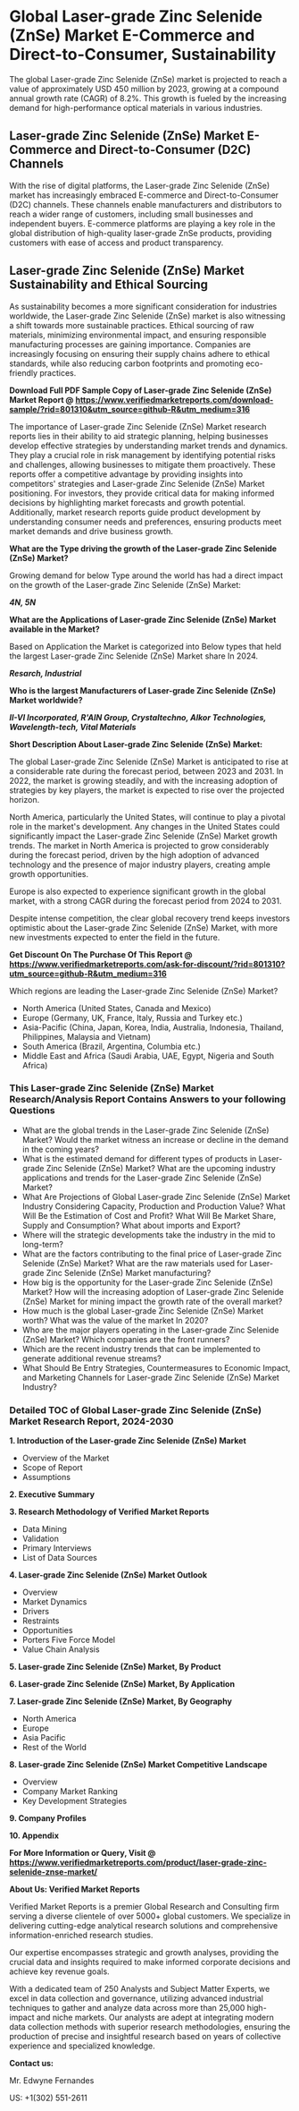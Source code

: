 <h1>Global Laser-grade Zinc Selenide (ZnSe) Market E-Commerce and Direct-to-Consumer, Sustainability</h1><p class=""><p>The global Laser-grade Zinc Selenide (ZnSe) market is projected to reach a value of approximately USD 450 million by 2023, growing at a compound annual growth rate (CAGR) of 8.2%. This growth is fueled by the increasing demand for high-performance optical materials in various industries.</p><h2>Laser-grade Zinc Selenide (ZnSe) Market E-Commerce and Direct-to-Consumer (D2C) Channels</h2><p>With the rise of digital platforms, the Laser-grade Zinc Selenide (ZnSe) market has increasingly embraced E-commerce and Direct-to-Consumer (D2C) channels. These channels enable manufacturers and distributors to reach a wider range of customers, including small businesses and independent buyers. E-commerce platforms are playing a key role in the global distribution of high-quality laser-grade ZnSe products, providing customers with ease of access and product transparency.</p><h2>Laser-grade Zinc Selenide (ZnSe) Market Sustainability and Ethical Sourcing</h2><p>As sustainability becomes a more significant consideration for industries worldwide, the Laser-grade Zinc Selenide (ZnSe) market is also witnessing a shift towards more sustainable practices. Ethical sourcing of raw materials, minimizing environmental impact, and ensuring responsible manufacturing processes are gaining importance. Companies are increasingly focusing on ensuring their supply chains adhere to ethical standards, while also reducing carbon footprints and promoting eco-friendly practices.</p></p><p class=""><strong>Download Full PDF Sample Copy of Laser-grade Zinc Selenide (ZnSe) Market Report @ <a href="https://www.verifiedmarketreports.com/download-sample/?rid=801310&utm_source=github-R&utm_medium=316" target="_blank">https://www.verifiedmarketreports.com/download-sample/?rid=801310&utm_source=github-R&utm_medium=316</a></strong></p><p>The importance of&nbsp;Laser-grade Zinc Selenide (ZnSe) Market research reports lies in their ability to aid strategic planning, helping businesses develop effective strategies by understanding market trends and dynamics. They play a crucial role in risk management by identifying potential risks and challenges, allowing businesses to mitigate them proactively. These reports offer a competitive advantage by providing insights into competitors' strategies and Laser-grade Zinc Selenide (ZnSe) Market positioning. For investors, they provide critical data for making informed decisions by highlighting market forecasts and growth potential. Additionally, market research reports guide product development by understanding consumer needs and preferences, ensuring products meet market demands and drive business growth.</p><p><strong>What are the&nbsp;Type driving the growth of the Laser-grade Zinc Selenide (ZnSe) Market?</strong></p><p id="" class="">Growing demand for below Type around the world has had a direct impact on the growth of the Laser-grade Zinc Selenide (ZnSe) Market:</p><p class=""><em><strong>4N, 5N</strong></em></p><p class=""><strong>What are the&nbsp;Applications&nbsp;of Laser-grade Zinc Selenide (ZnSe) Market available in the Market?</strong></p><p id="" class="">Based on Application the Market is categorized into Below types that held the largest Laser-grade Zinc Selenide (ZnSe) Market share In 2024.</p><p class=""><em><strong>Resarch, Industrial</strong></em></p><p class=""><strong>Who is the largest Manufacturers of Laser-grade Zinc Selenide (ZnSe) Market worldwide?</strong></p><p><em><strong>II-VI Incorporated, R'AIN Group, Crystaltechno, Alkor Technologies, Wavelength-tech, Vital Materials</strong></em></p><p id="" class=""><strong>Short Description About Laser-grade Zinc Selenide (ZnSe) Market:</strong></p><p>The global Laser-grade Zinc Selenide (ZnSe) Market is anticipated to rise at a considerable rate during the forecast period, between 2023 and 2031. In 2022, the market is growing steadily, and with the increasing adoption of strategies by key players, the market is expected to rise over the projected horizon.</p><p>North America, particularly the United States, will continue to play a pivotal role in the market's development. Any changes in the United States could significantly impact the Laser-grade Zinc Selenide (ZnSe) Market growth trends. The market in North America is projected to grow considerably during the forecast period, driven by the high adoption of advanced technology and the presence of major industry players, creating ample growth opportunities.</p><p>Europe is also expected to experience significant growth in the global market, with a strong CAGR during the forecast period from 2024 to 2031.</p><p>Despite intense competition, the clear global recovery trend keeps investors optimistic about the Laser-grade Zinc Selenide (ZnSe) Market, with more new investments expected to enter the field in the future.</p><p id="" class=""><strong>Get Discount On The Purchase Of This Report @ <a href="https://www.verifiedmarketreports.com/ask-for-discount/?rid=801310?utm_source=github-R&utm_medium=316" target="_blank">https://www.verifiedmarketreports.com/ask-for-discount/?rid=801310?utm_source=github-R&utm_medium=316</a></strong></p><p class="">Which regions are leading the Laser-grade Zinc Selenide (ZnSe) Market?</p><ul><li>North America (United States, Canada and Mexico)</li><li>Europe (Germany, UK, France, Italy, Russia and Turkey etc.)</li><li>Asia-Pacific (China, Japan, Korea, India, Australia, Indonesia, Thailand, Philippines, Malaysia and Vietnam)</li><li>South America (Brazil, Argentina, Columbia etc.)</li><li>Middle East and Africa (Saudi Arabia, UAE, Egypt, Nigeria and South Africa)</li></ul><h3 id="" class="">This Laser-grade Zinc Selenide (ZnSe) Market Research/Analysis Report Contains Answers to your following Questions</h3><ul><li>What are the global trends in the Laser-grade Zinc Selenide (ZnSe) Market? Would the market witness an increase or decline in the demand in the coming years?</li><li>What is the estimated demand for different types of products in Laser-grade Zinc Selenide (ZnSe) Market? What are the upcoming industry applications and trends for the Laser-grade Zinc Selenide (ZnSe) Market?</li><li>What Are Projections of Global Laser-grade Zinc Selenide (ZnSe) Market Industry Considering Capacity, Production and Production Value? What Will Be the Estimation of Cost and Profit? What Will Be Market Share, Supply and Consumption? What about imports and Export?</li><li>Where will the strategic developments take the industry in the mid to long-term?</li><li>What are the factors contributing to the final price of Laser-grade Zinc Selenide (ZnSe) Market? What are the raw materials used for Laser-grade Zinc Selenide (ZnSe) Market manufacturing?</li><li>How big is the opportunity for the Laser-grade Zinc Selenide (ZnSe) Market? How will the increasing adoption of Laser-grade Zinc Selenide (ZnSe) Market for mining impact the growth rate of the overall market?</li><li>How much is the global Laser-grade Zinc Selenide (ZnSe) Market worth? What was the value of the market In 2020?</li><li>Who are the major players operating in the Laser-grade Zinc Selenide (ZnSe) Market? Which companies are the front runners?</li><li>Which are the recent industry trends that can be implemented to generate additional revenue streams?</li><li>What Should Be Entry Strategies, Countermeasures to Economic Impact, and Marketing Channels for Laser-grade Zinc Selenide (ZnSe) Market Industry?</li></ul><h3 id="" class="">Detailed TOC of Global Laser-grade Zinc Selenide (ZnSe) Market Research Report, 2024-2030</h3><p id="" class=""><strong>1. Introduction of the Laser-grade Zinc Selenide (ZnSe) Market</strong></p><ul><li>Overview of the Market</li><li>Scope of Report</li><li>Assumptions</li></ul><p id="" class=""><strong>2. Executive Summary</strong></p><p id="" class=""><strong>3. Research Methodology of Verified Market Reports</strong></p><ul><li>Data Mining</li><li>Validation</li><li>Primary Interviews</li><li>List of Data Sources</li></ul><p id="" class=""><strong>4. Laser-grade Zinc Selenide (ZnSe) Market Outlook</strong></p><ul><li>Overview</li><li>Market Dynamics</li><li>Drivers</li><li>Restraints</li><li>Opportunities</li><li>Porters Five Force Model</li><li>Value Chain Analysis</li></ul><p id="" class=""><strong>5. Laser-grade Zinc Selenide (ZnSe) Market, By Product</strong></p><p id="" class=""><strong>6. Laser-grade Zinc Selenide (ZnSe) Market, By Application</strong></p><p id="" class=""><strong>7. Laser-grade Zinc Selenide (ZnSe) Market, By Geography</strong></p><ul><li>North America</li><li>Europe</li><li>Asia Pacific</li><li>Rest of the World</li></ul><p id="" class=""><strong>8. Laser-grade Zinc Selenide (ZnSe) Market Competitive Landscape</strong></p><ul><li>Overview</li><li>Company Market Ranking</li><li>Key Development Strategies</li></ul><p id="" class=""><strong>9. Company Profiles</strong></p><p id="" class=""><strong>10. Appendix</strong></p><p id="" class=""><strong>For More Information or Query, Visit @ <a href="https://www.verifiedmarketreports.com/product/laser-grade-zinc-selenide-znse-market/" target="_blank">https://www.verifiedmarketreports.com/product/laser-grade-zinc-selenide-znse-market/</a></strong></p><p id="" class=""><strong>About Us: Verified Market Reports</strong></p><p id="" class="">Verified Market Reports is a premier Global Research and Consulting firm serving a diverse clientele of over 5000+ global customers. We specialize in delivering cutting-edge analytical research solutions and comprehensive information-enriched research studies.</p><p id="" class="">Our expertise encompasses strategic and growth analyses, providing the crucial data and insights required to make informed corporate decisions and achieve key revenue goals.</p><p id="" class="">With a dedicated team of 250 Analysts and Subject Matter Experts, we excel in data collection and governance, utilizing advanced industrial techniques to gather and analyze data across more than 25,000 high-impact and niche markets. Our analysts are adept at integrating modern data collection methods with superior research methodologies, ensuring the production of precise and insightful research based on years of collective experience and specialized knowledge.</p><p id="" class=""><strong>Contact us:</strong></p><p id="" class="">Mr. Edwyne Fernandes</p><p id="" class="">US: +1(302) 551-2611</p>